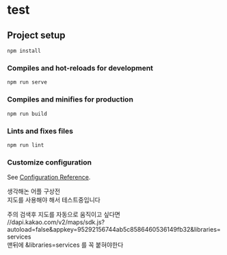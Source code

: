 # test

## Project setup
```
npm install
```

### Compiles and hot-reloads for development
```
npm run serve
```

### Compiles and minifies for production
```
npm run build
```

### Lints and fixes files
```
npm run lint
```

### Customize configuration
See [Configuration Reference](https://cli.vuejs.org/config/).


생각해논 어플 구상전  
지도를 사용해야 해서 테스트중입니다  

주의 검색후 지도를 자동으로 움직이고 싶다면  
//dapi.kakao.com/v2/maps/sdk.js?autoload=false&appkey=95292156744ab5c8586460536149fb32&libraries=services  
맨뒤에 &libraries=services  를 꼭 붙혀야한다  